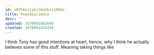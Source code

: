 ```yaml
---
id: u07k6szjykjl6w5bss100ms
title: Pseudoscience
desc: ''
updated: 1670901462699
created: 1670901434338
---
```


I think Tony has good intentions at heart, hence, why I think he actually believes some of this stuff. Meaning taking things like 

